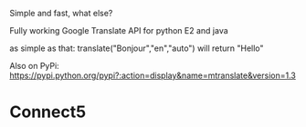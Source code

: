 Simple and fast, what else?

Fully working Google Translate API
for python E2 and java

as simple as that:
translate("Bonjour","en","auto") will return "Hello"

Also on PyPi:
https://pypi.python.org/pypi?:action=display&name=mtranslate&version=1.3
# Connect5

